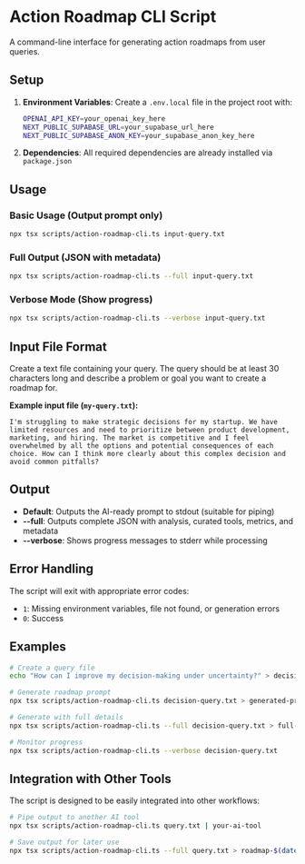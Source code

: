 # Action Roadmap CLI Script

A command-line interface for generating action roadmaps from user queries.

## Setup

1. **Environment Variables**: Create a `.env.local` file in the project root with:

   ```bash
   OPENAI_API_KEY=your_openai_key_here
   NEXT_PUBLIC_SUPABASE_URL=your_supabase_url_here
   NEXT_PUBLIC_SUPABASE_ANON_KEY=your_supabase_anon_key_here
   ```

2. **Dependencies**: All required dependencies are already installed via `package.json`

## Usage

### Basic Usage (Output prompt only)

```bash
npx tsx scripts/action-roadmap-cli.ts input-query.txt
```

### Full Output (JSON with metadata)

```bash
npx tsx scripts/action-roadmap-cli.ts --full input-query.txt
```

### Verbose Mode (Show progress)

```bash
npx tsx scripts/action-roadmap-cli.ts --verbose input-query.txt
```

## Input File Format

Create a text file containing your query. The query should be at least 30 characters long and describe a problem or goal you want to create a roadmap for.

**Example input file (`my-query.txt`):**

```
I'm struggling to make strategic decisions for my startup. We have limited resources and need to prioritize between product development, marketing, and hiring. The market is competitive and I feel overwhelmed by all the options and potential consequences of each choice. How can I think more clearly about this complex decision and avoid common pitfalls?
```

## Output

- **Default**: Outputs the AI-ready prompt to stdout (suitable for piping)
- **--full**: Outputs complete JSON with analysis, curated tools, metrics, and metadata
- **--verbose**: Shows progress messages to stderr while processing

## Error Handling

The script will exit with appropriate error codes:

- `1`: Missing environment variables, file not found, or generation errors
- `0`: Success

## Examples

```bash
# Create a query file
echo "How can I improve my decision-making under uncertainty?" > decision-query.txt

# Generate roadmap prompt
npx tsx scripts/action-roadmap-cli.ts decision-query.txt > generated-prompt.txt

# Generate with full details
npx tsx scripts/action-roadmap-cli.ts --full decision-query.txt > full-output.json

# Monitor progress
npx tsx scripts/action-roadmap-cli.ts --verbose decision-query.txt
```

## Integration with Other Tools

The script is designed to be easily integrated into other workflows:

```bash
# Pipe output to another AI tool
npx tsx scripts/action-roadmap-cli.ts query.txt | your-ai-tool

# Save output for later use
npx tsx scripts/action-roadmap-cli.ts --full query.txt > roadmap-$(date +%Y%m%d).json
```
